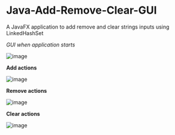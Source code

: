 # Java-Add-Remove-Clear-GUI
A JavaFX application to add remove and clear strings inputs using LinkedHashSet

*GUI when application starts*

![image](https://user-images.githubusercontent.com/87380930/185755226-434cdfd8-9654-484f-8ad4-95a1fa6d3570.png)



**Add actions**

![image](https://user-images.githubusercontent.com/87380930/185755285-78de5381-1e10-494e-a6df-0389a6ff2d11.png)



**Remove actions**

![image](https://user-images.githubusercontent.com/87380930/185755299-d2bfca66-63ec-4410-ac6f-08afedb8a2a6.png)



**Clear actions**

![image](https://user-images.githubusercontent.com/87380930/185755319-52854a34-501a-4dba-ae6d-349754fb571b.png)

